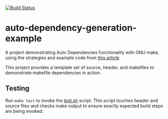 [![Build Status](https://travis-ci.com/cu-ecen-5013/auto-dependency-generation-example.svg?branch=master)](https://travis-ci.com/cu-ecen-5013/auto-dependency-generation-example)

# auto-dependency-generation-example
A project demonstrating Auto Dependencies functionality with GNU make, using the strategies and example code from [this article](http://make.mad-scientist.net/papers/advanced-auto-dependency-generation/)

This project provides a template set of source, header, and makefiles to demonstrate makefile dependencies in action.

## Testing
Run `make test` to invoke the [test.sh](test.sh) script.  This script touches header and source files and checks make output to ensure exactly expected build steps are being invoked.
